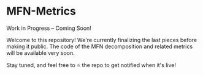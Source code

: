# MFN-Metrics

Work in Progress – Coming Soon!

Welcome to this repository!
We're currently finalizing the last pieces before making it public.
The code of the MFN decomposition and related metrics will be available very soon.

Stay tuned, and feel free to ⭐ the repo to get notified when it's live!
